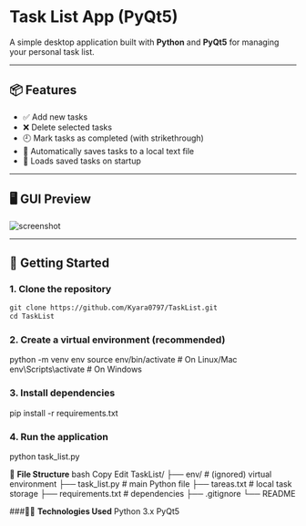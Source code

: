 # Task List App (PyQt5)

A simple desktop application built with **Python** and **PyQt5** for managing your personal task list.

---

## 📦 Features

- ✅ Add new tasks
- ❌ Delete selected tasks
- 🕘 Mark tasks as completed (with strikethrough)
- 💾 Automatically saves tasks to a local text file
- 📂 Loads saved tasks on startup

---

## 🖥️ GUI Preview

![screenshot]([https://via.placeholder.com/400x300.png?text=Task+List+App+GUI](https://github.com/Kyara0797/TaskList/blob/main/images/Reference_Project_Task_List.png))

---

## 🚀 Getting Started

### 1. **Clone the repository**

```markdown
git clone https://github.com/Kyara0797/TaskList.git
cd TaskList
```
### 2. **Create a virtual environment** (recommended)
python -m venv env
source env/bin/activate   # On Linux/Mac
env\Scripts\activate      # On Windows

### 3. **Install dependencies**
pip install -r requirements.txt

### 4. **Run the application**
python task_list.py

📁 **File Structure**
bash
Copy
Edit
TaskList/
├── env/                # (ignored) virtual environment
├── task_list.py        # main Python file
├── tareas.txt          # local task storage
├── requirements.txt    # dependencies
├── .gitignore
└── README

###🧑‍💻 **Technologies Used**
Python 3.x
PyQt5
